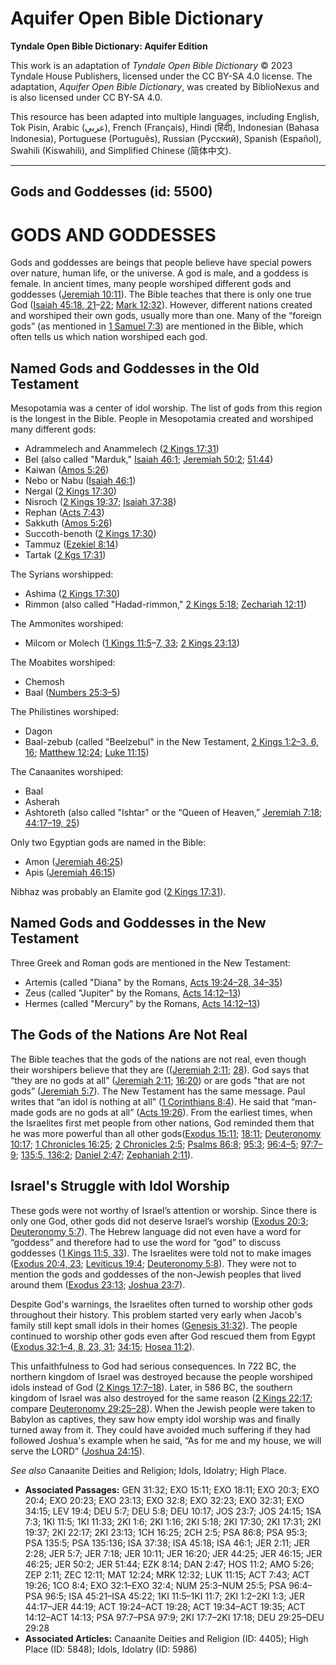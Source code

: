 # Aquifer Open Bible Dictionary

**Tyndale Open Bible Dictionary: Aquifer Edition**

This work is an adaptation of *Tyndale Open Bible Dictionary* © 2023 Tyndale House Publishers, licensed under the CC BY\-SA 4\.0 license. The adaptation, *Aquifer Open Bible Dictionary*, was created by BiblioNexus and is also licensed under CC BY\-SA 4\.0\.

This resource has been adapted into multiple languages, including English, Tok Pisin, Arabic (عربي), French (Français), Hindi (हिंदी), Indonesian (Bahasa Indonesia), Portuguese (Português), Russian (Русский), Spanish (Español), Swahili (Kiswahili), and Simplified Chinese (简体中文).



--------------------------------

## Gods and Goddesses (id: 5500)

GODS AND GODDESSES
==================

Gods and goddesses are beings that people believe have special powers over nature, human life, or the universe. A god is male, and a goddess is female. In ancient times, many people worshiped different gods and goddesses ([Jeremiah 10:11](https://ref.ly/Jer10:11)). The Bible teaches that there is only one true God ([Isaiah 45:18, 21](https://ref.ly/Isa45:18,Isa45:21-Isa45:22)–[22](https://ref.ly/Isa45:18,Isa45:21-Isa45:22); [Mark 12:32](https://ref.ly/Mark12:32)). However, different nations created and worshiped their own gods, usually more than one. Many of the “foreign gods” (as mentioned in [1 Samuel 7:3](https://ref.ly/1Sam7:3)) are mentioned in the Bible, which often tells us which nation worshiped each god.

Named Gods and Goddesses in the Old Testament
---------------------------------------------

Mesopotamia was a center of idol worship. The list of gods from this region is the longest in the Bible. People in Mesopotamia created and worshiped many different gods:

* Adrammelech and Anammelech ([2 Kings 17:31](https://ref.ly/2Kgs17:31))
* Bel (also called "Marduk," [Isaiah 46:1](https://ref.ly/Isa46:1); [Jeremiah 50:2](https://ref.ly/Jer50:2); [51:44](https://ref.ly/Jer51:44))
* Kaiwan ([Amos 5:26](https://ref.ly/Amos5:26))
* Nebo or Nabu ([Isaiah 46:1](https://ref.ly/Isa46:1))
* Nergal ([2 Kings 17:30](https://ref.ly/2Kgs17:30))
* Nisroch ([2 Kings 19:37](https://ref.ly/2Kgs19:37); [Isaiah 37:38](https://ref.ly/Isa37:38))
* Rephan ([Acts 7:43](https://ref.ly/Acts7:43))
* Sakkuth ([Amos 5:26](https://ref.ly/Amos5:26))
* Succoth\-benoth ([2 Kings 17:30](https://ref.ly/2Kgs17:30))
* Tammuz ([Ezekiel 8:14](https://ref.ly/Ezek8:14))
* Tartak ([2 Kgs 17:31](https://ref.ly/2Kgs17:31))

The Syrians worshipped:

* Ashima ([2 Kings 17:30](https://ref.ly/2Kgs17:30))
* Rimmon (also called "Hadad\-rimmon," [2 Kings 5:18](https://ref.ly/2Kgs5:18)[;](https://ref.ly/2Kgs5:18) [Zechariah 12:11](https://ref.ly/Zech12:11))

The Ammonites worshiped: 

* Milcom or Molech ([1 Kings 11:5](https://ref.ly/1Kgs11:5-1Kgs11:7,1Kgs11:33)–[7, 33](https://ref.ly/1Kgs11:5-1Kgs11:7,1Kgs11:33); [2 Kings 23:13](https://ref.ly/2Kgs23:13))

The Moabites worshiped:

* Chemosh
* Baal ([Numbers 25:3–5](https://ref.ly/Num25:3-Num25:5))

The Philistines worshiped:

* Dagon
* Baal\-zebub (called "Beelzebul" in the New Testament, [2 Kings 1:2–3](https://ref.ly/2Kgs1:2-2Kgs1:3,2Kgs1:6,2Kgs1:16)[, 6, 16](https://ref.ly/2Kgs1:2-2Kgs1:3)[;](https://ref.ly/2Kgs1:2-2Kgs1:3,2Kgs1:6,2Kgs1:16) [Matthew 12:24](https://ref.ly/Matt12:24); [Luke 11:15](https://ref.ly/Luke11:15))

The Canaanites worshiped:

* Baal
* Asherah
* Ashtoreth (also called "Ishtar" or the “Queen of Heaven,” [Jeremiah 7:18](https://ref.ly/Jer7:18); [44:17–19, 25](https://ref.ly/Jer44:17-Jer44:19,Jer44:25))

Only two Egyptian gods are named in the Bible: 

* Amon ([Jeremiah 46:25](https://ref.ly/Jer46:25))
* Apis ([Jeremiah 46:15](https://ref.ly/Jer46:15))

Nibhaz was probably an Elamite god ([2 Kings 17:31](https://ref.ly/2Kgs17:31)).

Named Gods and Goddesses in the New Testament
---------------------------------------------

Three Greek and Roman gods are mentioned in the New Testament:

* Artemis (called "Diana" by the Romans, [Acts 19:24–28, 34–35](https://ref.ly/Acts19:24-Acts19:28,Acts19:34-Acts19:35))
* Zeus (called "Jupiter" by the Romans, [Acts 14:12–13](https://ref.ly/Acts14:12-Acts14:13))
* Hermes (called "Mercury" by the Romans, [Acts 14:12–13](https://ref.ly/Acts14:12-Acts14:13))

The Gods of the Nations Are Not Real
------------------------------------

The Bible teaches that the gods of the nations are not real, even though their worshipers believe that they are (([Jeremiah 2:11](https://ref.ly/Jer2:11); [28](https://ref.ly/Jer2:28)). God says that “they are no gods at all” ([Jeremiah 2:11](https://ref.ly/Jer2:11); [16:20](https://ref.ly/Jer16:20)) or are gods "that are not gods” ([Jeremiah 5:7](https://ref.ly/Jer5:7)). The New Testament has the same message. Paul writes that “an idol is nothing at all” ([1 Corinthians 8:4](https://ref.ly/1Cor8:4)). He said that “man\-made gods are no gods at all” ([Acts 19:26](https://ref.ly/Acts19:26)). From the earliest times, when the Israelites first met people from other nations, God reminded them that he was more powerful than all other gods([Exodus 15:11](https://ref.ly/Exod15:11); [18:11](https://ref.ly/Exod18:11); [Deuteronomy 10:17](https://ref.ly/Deut10:17); [1 Chronicles 16:25](https://ref.ly/1Chr16:25); [2 Chronicles 2:5](https://ref.ly/2Chr2:5); [Psalms 86:8](https://ref.ly/Ps86:8); [95:3](https://ref.ly/Ps95:3); [96:4–5](https://ref.ly/Ps96:4-Ps96:5); [97:7–9](https://ref.ly/Ps97:7-Ps97:9); [135:5, 136:2](https://ref.ly/Ps135:5,Ps135:136); [Daniel 2:47](https://ref.ly/Dan2:47); [Zephaniah 2:11](https://ref.ly/Zeph2:11)).

Israel's Struggle with Idol Worship
-----------------------------------

These gods were not worthy of Israel’s attention or worship. Since there is only one God, other gods did not deserve Israel’s worship ([Exodus 20:3](https://ref.ly/Exod20:3); [Deuteronomy 5:7](https://ref.ly/Deut5:7)). The Hebrew language did not even have a word for “goddess” and therefore had to use the word for “god” to discuss goddesses ([1 Kings 11:5, 33](https://ref.ly/1Kgs11:5,1Kgs11:33)). The Israelites were told not to make images ([Exodus 20:4, 23](https://ref.ly/Exod20:4,Exod20:23); [Leviticus 19:4](https://ref.ly/Lev19:4); [Deuteronomy 5:8](https://ref.ly/Deut5:8)). They were not to mention the gods and goddesses of the non\-Jewish peoples that lived around them ([Exodus 23:13](https://ref.ly/Exod23:13); [Joshua 23:7](https://ref.ly/Josh23:7)).

Despite God's warnings, the Israelites often turned to worship other gods throughout their history. This problem started very early when Jacob's family still kept small idols in their homes ([Genesis 31:32](https://ref.ly/Gen31:32)). The people continued to worship other gods even after God rescued them from Egypt ([Exodus 32:1–4, 8, 23, 31](https://ref.ly/Exod32:1-Exod32:4,Exod32:8,Exod32:23,Exod32:31); [34:15](https://ref.ly/Exod34:15); [Hosea 11:2](https://ref.ly/Hos11:2)). 

This unfaithfulness to God had serious consequences. In 722 BC, the northern kingdom of Israel was destroyed because the people worshiped idols instead of God ([2 Kings 17:7–18](https://ref.ly/2Kgs17:7-2Kgs17:18)). Later, in 586 BC, the southern kingdom of Israel was also destroyed for the same reason ([2 Kings 22:17](https://ref.ly/2Kgs22:17); compare [Deuteronomy 29:25–28](https://ref.ly/Deut29:25-Deut29:28)). When the Jewish people were taken to Babylon as captives, they saw how empty idol worship was and finally turned away from it. They could have avoided much suffering if they had followed Joshua's example when he said, “As for me and my house, we will serve the LORD” ([Joshua 24:15](https://ref.ly/Josh24:15)).

*See also* Canaanite Deities and Religion; Idols, Idolatry; High Place.

* **Associated Passages:** GEN 31:32; EXO 15:11; EXO 18:11; EXO 20:3; EXO 20:4; EXO 20:23; EXO 23:13; EXO 32:8; EXO 32:23; EXO 32:31; EXO 34:15; LEV 19:4; DEU 5:7; DEU 5:8; DEU 10:17; JOS 23:7; JOS 24:15; 1SA 7:3; 1KI 11:5; 1KI 11:33; 2KI 1:6; 2KI 1:16; 2KI 5:18; 2KI 17:30; 2KI 17:31; 2KI 19:37; 2KI 22:17; 2KI 23:13; 1CH 16:25; 2CH 2:5; PSA 86:8; PSA 95:3; PSA 135:5; PSA 135:136; ISA 37:38; ISA 45:18; ISA 46:1; JER 2:11; JER 2:28; JER 5:7; JER 7:18; JER 10:11; JER 16:20; JER 44:25; JER 46:15; JER 46:25; JER 50:2; JER 51:44; EZK 8:14; DAN 2:47; HOS 11:2; AMO 5:26; ZEP 2:11; ZEC 12:11; MAT 12:24; MRK 12:32; LUK 11:15; ACT 7:43; ACT 19:26; 1CO 8:4; EXO 32:1–EXO 32:4; NUM 25:3–NUM 25:5; PSA 96:4–PSA 96:5; ISA 45:21–ISA 45:22; 1KI 11:5–1KI 11:7; 2KI 1:2–2KI 1:3; JER 44:17–JER 44:19; ACT 19:24–ACT 19:28; ACT 19:34–ACT 19:35; ACT 14:12–ACT 14:13; PSA 97:7–PSA 97:9; 2KI 17:7–2KI 17:18; DEU 29:25–DEU 29:28
* **Associated Articles:** Canaanite Deities and Religion (ID: 4405); High Place (ID: 5848); Idols, Idolatry (ID: 5986)

